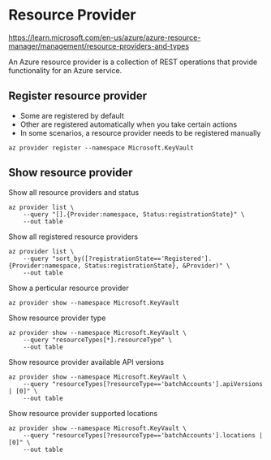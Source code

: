 # Resource Provider

https://learn.microsoft.com/en-us/azure/azure-resource-manager/management/resource-providers-and-types

An Azure resource provider is a collection of REST operations that provide functionality for an Azure service.

## Register resource provider
- Some are registered by default
- Other are registered automatically when you take certain actions
- In some scenarios, a resource provider needs to be registered manually
```
az provider register --namespace Microsoft.KeyVault
```

## Show resource provider
Show all resource providers and status
```
az provider list \
    --query "[].{Provider:namespace, Status:registrationState}" \
    --out table
```

Show all registered resource providers
```
az provider list \
    --query "sort_by([?registrationState=='Registered'].{Provider:namespace, Status:registrationState}, &Provider)" \
    --out table
```

Show a perticular resource provider
```
az provider show --namespace Microsoft.KeyVault
```

Show resource provider type
```
az provider show --namespace Microsoft.KeyVault \
    --query "resourceTypes[*].resourceType" \
    --out table
```

Show resource provider available API versions
```
az provider show --namespace Microsoft.KeyVault \
    --query "resourceTypes[?resourceType=='batchAccounts'].apiVersions | [0]" \
    --out table
```

Show resource provider supported locations
```
az provider show --namespace Microsoft.KeyVault \
    --query "resourceTypes[?resourceType=='batchAccounts'].locations | [0]" \
    --out table
```
